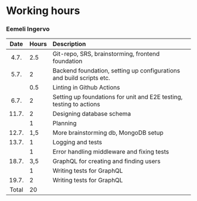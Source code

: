 # Working hours
### Eemeli Ingervo

| Date | Hours | Description |
| :----: | :----- | :----- |
| 4.7. | 2.5 | Git-repo, SRS, brainstorming, frontend foundation |
| 5.7. | 2 | Backend foundation, setting up configurations and build scripts etc. |
| | 0.5| Linting in Github Actions |
| 6.7. | 2 | Setting up foundations for unit and E2E testing, testing to actions |
| 11.7. | 2 | Designing database schema |
| | 1 | Planning |
| 12.7. | 1,5 | More brainstorming db, MongoDB setup |
| 13.7. | 1 | Logging and tests |
| | 1 | Error handling middleware and fixing tests |
| 18.7. | 3,5 | GraphQL for creating and finding users |
| | 1 | Writing tests for GraphQL |
| 19.7. | 2 | Writing tests for GraphQL |
| Total | 20 | |

